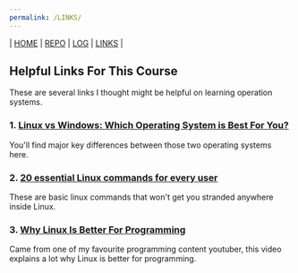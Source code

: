 ```yaml
---
permalink: /LINKS/
---
```

| [HOME](https://muhammadevin.github.io/os212/)  | [REPO](https://github.com/muhammadevin/os212)  | [LOG](/TXT/mylog.txt) | [LINKS]()  |

## Helpful Links For This Course
These are several links I thought might be helpful on learning operation systems.
### 1. [Linux vs Windows: Which Operating System is Best For You?](https://hackr.io/blog/linux-vs-windows)
You'll find major key differences between those two operating systems here.
### 2. [20 essential Linux commands for every user](https://opensource.com/article/21/9/essential-linux-commands)
These are basic linux commands that won't get you stranded anywhere inside Linux.
### 3. [Why Linux Is Better For Programming](https://www.youtube.com/watch?v=otDOHt_Jges)
Came from one of my favourite programming content youtuber, this video explains a lot why Linux is better for programming.
